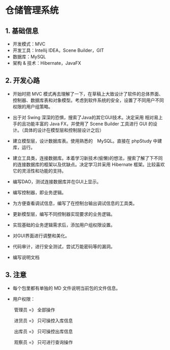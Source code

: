 # 仓储管理系统

## 1. 基础信息

- 开发模式：MVC
- 开发工具：Intellij IDEA，Scene Builder，GIT
- 数据库：MySQL
- 架构 & 技术：Hibernate，JavaFX

## 2. 开发心路

- 开始时把 MVC 模式再去理解了一下，在草稿上大致设计了软件的总体界面、控制器、数据库表和对象模型。考虑到软件系统的安全，设置了不同用户不同权限的用户组策略。

- 出于对 Swing 深深的恐惧，搜索了Java的其它GUI技术。决定采用 相对易上手的且功能丰富的 Java FX，并使用了 Scene Builder 工具进行 GUI 的设计。（具体的设计在模型层和控制层设计之后）

- 建立模型层，设计数据库表。使用熟悉的　MySQL。直接在 phpStudy 中建库，运行。

- 建立工具类，连接数据库。本着学习新技术(偷懒)的想法，搜索了解了下不同的连接数据库的框架以及优缺点。决定学习并采用 Hibernate 框架。比较喜欢它的灵活性和功能的支持。

- 编写DAO，测试连接数据库并在GUI上显示。

- 编写控制器，即业务逻辑。

- 为方便查看调试信息，编写了在控制台输出调试信息的工具类。

- 更新模型层，编写不同控制器实现要求的业务逻辑。

- 实现基础的业务逻辑需求后，添加用户组权限设置。

- 对GUI界面进行调整和美化。

- 代码审计，进行安全测试，尝试万能密码等的漏洞。

- 编写说明文档

## 3. 注意 

- 每个包里都有单独的 MD 文件说明当前包的文件信息。

- 用户权限：

  ​	管理员 =》 全部操作

  ​	进货员 =》 只可操控入库信息

  ​	出库员 =》 只可操控出库信息

  ​	观察员 =》 只可进行查询操作

